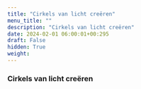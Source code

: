```yaml
---
title: "Cirkels van licht creëren"
menu_title: ""
description: "Cirkels van licht creëren"
date: 2024-02-01 06:00:01+00:295
draft: False
hidden: True
weight:
---
```

### Cirkels van licht creëren
